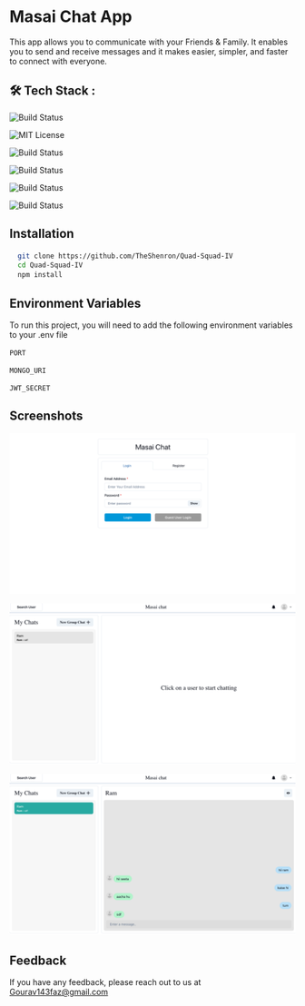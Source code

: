 
# Masai Chat App

This app allows you to communicate with your Friends & Family. It enables you to send and receive messages and it makes easier, simpler, and faster to connect with everyone.

## 🛠 Tech Stack :

![Build Status](https://img.shields.io/badge/socket.io-848884?style=for-the-badge&logo=socket.io&logoColor=black)

![MIT License](https://img.shields.io/badge/Chakra%20UI-FFFFFF?style=for-the-badge&logo=chakraUI&logoColor=61DAFB)

![Build Status](https://img.shields.io/badge/Node.js-43853D?style=for-the-badge&logo=node.js&logoColor=white)

![Build Status](https://img.shields.io/badge/Express.js-404D59?style=for-the-badge)

![Build Status](https://img.shields.io/badge/Next-JS-20232A?style=for-the-badge&logo=next&logoColor=61DAFB)

![Build Status](https://img.shields.io/badge/MongoDB-4EA94B?style=for-the-badge&logo=mongodb&logoColor=white)

## Installation


```bash
  git clone https://github.com/TheShenron/Quad-Squad-IV
  cd Quad-Squad-IV
  npm install 
```
    
## Environment Variables

To run this project, you will need to add the following environment variables to your .env file

`PORT`

`MONGO_URI`

`JWT_SECRET`


## Screenshots

![App Screenshot](./img/Screenshot%202022-12-23%20at%204.21.51%20PM.png)

![App Screenshot](./img/Screenshot%202022-12-23%20at%204.22.13%20PM.png)

![App Screenshot](./img/Screenshot%202022-12-23%20at%204.22.21%20PM.png)


## Feedback

If you have any feedback, please reach out to us at Gourav143faz@gmail.com

